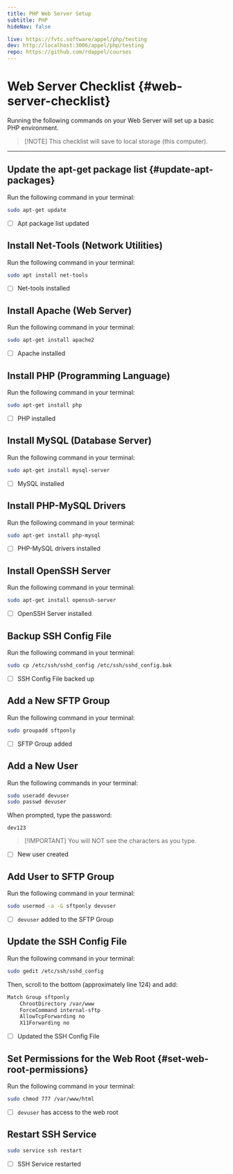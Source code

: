 ```yaml
---
title: PHP Web Server Setup
subtitle: PHP
hideNav: false

live: https://fvtc.software/appel/php/testing
dev: http://localhost:3006/appel/php/testing
repo: https://github.com/rdappel/courses
---
```


# Web Server Checklist {#web-server-checklist}

Running the following commands on your Web Server will set up a basic PHP environment. 

> [!NOTE] This checklist will save to local storage (this computer).

---

## Update the apt-get package list {#update-apt-packages}

Run the following command in your terminal:

```bash
sudo apt-get update
```

<div class="checklist localstore">

- [ ] Apt package list updated

</div>


## Install Net-Tools (Network Utilities)

Run the following command in your terminal:

```bash
sudo apt install net-tools
```

<div class="checklist localstore">

- [ ] Net-tools installed

</div>


## Install Apache (Web Server)

Run the following command in your terminal:

```bash
sudo apt-get install apache2
```

<div class="checklist localstore">

- [ ] Apache installed

</div>


## Install PHP (Programming Language)

Run the following command in your terminal:

```bash
sudo apt-get install php
```

<div class="checklist localstore">

- [ ] PHP installed

</div>


## Install MySQL (Database Server)

Run the following command in your terminal:

```bash
sudo apt-get install mysql-server
```

<div class="checklist localstore">

- [ ] MySQL installed

</div>


## Install PHP-MySQL Drivers

Run the following command in your terminal:

```bash
sudo apt-get install php-mysql
```

<div class="checklist localstore">

- [ ] PHP-MySQL drivers installed

</div>


## Install OpenSSH Server

Run the following command in your terminal:

```bash
sudo apt-get install openssh-server
```

<div class="checklist localstore">

- [ ] OpenSSH Server installed

</div>


## Backup SSH Config File

Run the following command in your terminal:

```bash
sudo cp /etc/ssh/sshd_config /etc/ssh/sshd_config.bak
```

<div class="checklist localstore">

- [ ] SSH Config File backed up

</div>


## Add a New SFTP Group

Run the following command in your terminal:

```bash
sudo groupadd sftponly
```

<div class="checklist localstore">

- [ ] SFTP Group added

</div>


## Add a New User

Run the following commands in your terminal:

```bash
sudo useradd devuser
sudo passwd devuser
```

When prompted, type the password:

```
dev123
```

> [!IMPORTANT] You will NOT see the characters as you type.

<div class="checklist localstore">

- [ ] New user created

</div>


## Add User to SFTP Group

Run the following command in your terminal:

```bash
sudo usermod -a -G sftponly devuser
```

<div class="checklist localstore">

- [ ] `devuser` added to the SFTP Group

</div>


## Update the SSH Config File

Run the following command in your terminal:

```bash
sudo gedit /etc/ssh/sshd_config
```

Then, scroll to the bottom (approximately line 124) and add:

```bash
Match Group sftponly
    ChrootDirectory /var/www
    ForceCommand internal-sftp
    AllowTcpForwarding no
    X11Forwarding no
```

<div class="checklist localstore">

- [ ] Updated the SSH Config File

</div>


## Set Permissions for the Web Root {#set-web-root-permissions}

Run the following command in your terminal:

```bash
sudo chmod 777 /var/www/html
```

<div class="checklist localstore">

- [ ] `devuser` has access to the web root

</div>


## Restart SSH Service

```bash
sudo service ssh restart
```

<div class="checklist localstore">

- [ ] SSH Service restarted

</div>
